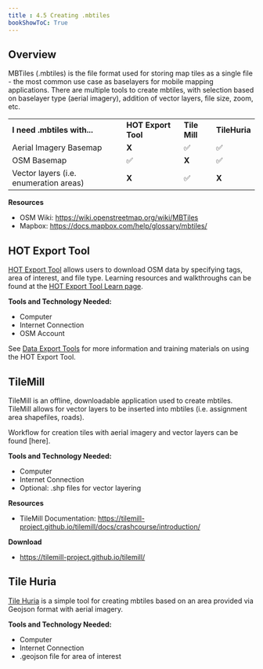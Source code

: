 ```yaml
---
title : 4.5 Creating .mbtiles
bookShowToC: True
---
```


## Overview
MBTiles (.mbtiles) is the file format used for storing map tiles as a single file - the most common use case as baselayers for mobile mapping applications. There are multiple tools to create mbtiles, with selection based on baselayer type (aerial imagery), addition of vector layers, file size, zoom, etc. 

<table>
  <tr>
   <td><strong>I need .mbtiles with...</strong>
   </td>
   <td><strong>HOT Export Tool</strong>
   </td>
   <td><strong>Tile Mill</strong>
   </td>
   <td><strong>TileHuria</strong>
   </td>
  </tr>
  <tr>
   <td>Aerial Imagery Basemap
   </td>
   <td><strong>X</strong>
   </td>
   <td>✅
   </td>
   <td>✅
   </td>
  </tr>
  <tr>
   <td>OSM Basemap
   </td>
   <td>✅
   </td>
   <td><strong>X</strong>
   </td>
   <td>✅
   </td>
  </tr>
  <tr>
   <td>Vector layers (i.e. enumeration areas)
   </td>
   <td><strong>X</strong>
   </td>
   <td>✅
   </td>
   <td><strong>X</strong>
   </td>
  </tr>
</table>

**Resources**

* OSM Wiki: https://wiki.openstreetmap.org/wiki/MBTiles
* Mapbox: https://docs.mapbox.com/help/glossary/mbtiles/

## HOT Export Tool
[HOT Export Tool](https://export.hotosm.org/en/v3/) allows users to download OSM data by specifying tags, area of interest, and file type. Learning resources and walkthroughs can be found at the [HOT Export Tool Learn page](https://export.hotosm.org/en/v3/learn).

**Tools and Technology Needed:**

* Computer
* Internet Connection
* OSM Account

See [Data Export Tools](https://github.com/hotosm/toolbox/wiki/6.-Data-Export-Tools) for more information and training materials on using the HOT Export Tool. 

## TileMill
TileMill is an offline, downloadable application used to create mbtiles. TileMill allows for vector layers to be inserted into mbtiles (i.e. assignment area shapefiles, roads). 

Workflow for creation tiles with aerial imagery and vector layers can be found [here].

**Tools and Technology Needed:**

* Computer
* Internet Connection
* Optional: .shp files for vector layering

**Resources**

* TileMill Documentation: https://tilemill-project.github.io/tilemill/docs/crashcourse/introduction/ 

**Download**

* https://tilemill-project.github.io/tilemill/

## Tile Huria
[Tile Huria](https://www.tilehuria.org/index) is a simple tool for creating mbtiles based on an area provided via Geojson format with aerial imagery. 

**Tools and Technology Needed:**

* Computer
* Internet Connection
* .geojson file for area of interest





 
